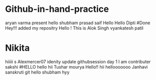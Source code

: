 # Github-in-hand-practice
aryan varma present
hello shubham
prasad
saif
Hello
Hello Dipti
#Done
Hey!!!
added my repositry
Hello ! This is Alok Singh
vyankatesh patil
# Nikita 
hiiiii
s
Alexmercer07 idenity update
githubsession day 1
I am contributer
sakshi
#HELLO 
hello
hii
Tushar
mourya
Hello!!
hii
hellooooooo
Janhavi
sanskruti
git
hello shubham
hyy